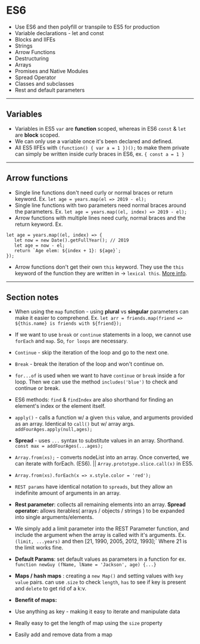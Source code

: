 # ES6

* Use ES6 and then polyfill or transpile to ES5 for production
* Variable declarations - let and const
* Blocks and IIFEs
* Strings
* Arrow Functions
* Destructuring
* Arrays
* Promises and Native Modules
* Spread Operator
* Classes and subclasses
* Rest and default parameters

-----

## Variables

* Variables in ES5 `var` are **function** scoped, whereas in ES6 `const` & `let` are **block** scoped.
* We can only use a variable once it's been declared and defined.
* All ES5 IIFEs with `(function() { var a = 1 })();` to make them private can simply be written inside curly braces in ES6, ex. `{ const a = 1 }`

-----

 ## Arrow functions

 * Single line functions don't need curly or normal braces or return keyword. Ex. `let age = years.map(el => 2019 - el);`
 * Single line functions with two parameters need normal braces around the parameters. Ex. `let age = years.map((el, index) => 2019 - el);`
 * Arrow functions with multiple lines need curly, normal braces and the return keyword. Ex.

 ```
let age = years.map((el, index) => {
    let now = new Date().getFullYear(); // 2019
    let age = now - el;
    return `Age elem: ${index + 1}: ${age}`;
});
 ```
* Arrow functions don't get their own `this` keyword. They use the `this` keyword of the function they are written in &rarr; `lexical this`. [More info](https://hackernoon.com/javascript-es6-arrow-functions-and-lexical-this-f2a3e2a5e8c4).

-----

## Section notes

* When using the `map` function - using **plural** vs **singular** parameters can make it easier to comprehend. Ex. `let arr = friends.map(friend => ${this.name} is friends with ${friend});`

* If we want to use `break` or `continue` statements in a loop, we cannot use `forEach` and `map`. So, `for loops` are necessary.
* `Continue` - skip the iteration of the loop and go to the next one.
* `Break` - break the iteration of the loop and won't continue on.
* `for...of` is used when we want to have `continue` or `break` inside a for loop. Then we can use the method `includes('blue')` to check and continue or break.
* ES6 methods: `find` & `findIndex` are also shorthand for finding an element's index or the element itself.
* `apply()` - calls a function w/ a given `this` value, and arguments provided as an array. Identical to `call()` but w/ array args. `addFourAges.apply(null,ages);`
* **Spread** - uses `...` syntax to substitute values in an array. Shorthand. `const max = addFourAges(...ages);`
* `Array.from(xs);` - converts nodeList into an array. Once converted, we can iterate with forEach. (ES6). || `Array.prototype.slice.call(x)` in ES5.
* `Array.from(xs).forEach(x => x.style.color = 'red');`
* `REST params` have identical notation to `spreads`, but they allow an indefinite amount of arguments in an array.
* **Rest parameter**: collects all remaining elements into an array. **Spread operator:** allows iterables( arrays / objects / strings ) to be expanded into single arguments/elements.
* We simply add a limit parameter into the  REST Parameter function, and include the argument when the array is called with it's arguments. Ex. `(limit, ...years)` and then [21, 1990, 2005, 2012, 1993];` Where 21 is the limit works fine.

* **Default Params**: set default values as parameters in a function for ex. `function newGuy (fName, lName = 'Jackson', age) {...}`

* **Maps / hash maps** : creating a `new Map()` and setting values with `key value` pairs. can use .`size` to check `length`, `has` to see if key is present and `delete` to get rid of a k:v.
* **Benefit of maps:**
* Use anything as key - making it easy to iterate and manipulate data
* Really easy to get the length of map using the `size` property
* Easily add and remove data from a map